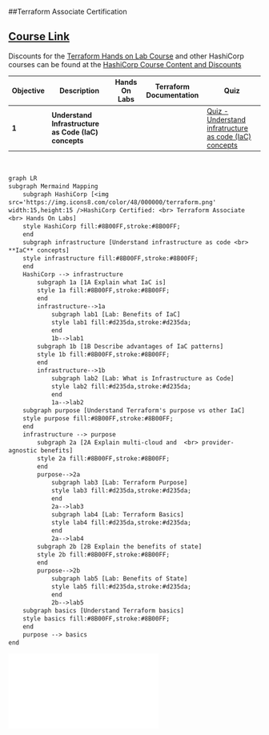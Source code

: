 ##Terraform Associate Certification

## [Course Link](https://www.udemy.com/course/terraform-hands-on-labs)
Discounts for the [Terraform Hands on Lab Course](https://www.udemy.com/course/terraform-hands-on-labs) and other HashiCorp courses can be found at the [HashiCorp Course Content and Discounts](https://github.com/btkrausen/hashicorp)

| **Objective**  | **Description** | Hands On Labs | Terraform Documentation | Quiz |
|---|-----------|-----------------|--------------------|------|
| **1** | **Understand Infrastructure as Code (IaC) concepts**| | | [Quiz - Understand infratructure as code (IaC) concepts](https://www.udemy.com/course/terraform-hands-on-labs/learn/quiz/5392970) |


<br>

```mermaid
graph LR
subgraph Mermaind Mapping
    subgraph HashiCorp [<img src='https://img.icons8.com/color/48/000000/terraform.png' width:15,height:15 />HashiCorp Certified: <br> Terraform Associate <br> Hands On Labs]
    style HashiCorp fill:#8B00FF,stroke:#8B00FF;
    end
    subgraph infrastructure [Understand infrastructure as code <br> **IaC** concepts]
    style infrastructure fill:#8B00FF,stroke:#8B00FF;
    end
    HashiCorp --> infrastructure
        subgraph 1a [1A Explain what IaC is]
        style 1a fill:#8B00FF,stroke:#8B00FF;
        end
        infrastructure-->1a
            subgraph lab1 [Lab: Benefits of IaC]
            style lab1 fill:#d235da,stroke:#d235da;
            end
            1b-->lab1
        subgraph 1b [1B Describe advantages of IaC patterns]
        style 1b fill:#8B00FF,stroke:#8B00FF;
        end
        infrastructure-->1b
            subgraph lab2 [Lab: What is Infrastructure as Code]
            style lab2 fill:#d235da,stroke:#d235da;
            end
            1a-->lab2
    subgraph purpose [Understand Terraform's purpose vs other IaC]
    style purpose fill:#8B00FF,stroke:#8B00FF;
    end
    infrastructure --> purpose
        subgraph 2a [2A Explain multi-cloud and  <br> provider-agnostic benefits]
        style 2a fill:#8B00FF,stroke:#8B00FF;
        end
        purpose-->2a
            subgraph lab3 [Lab: Terraform Purpose]
            style lab3 fill:#d235da,stroke:#d235da;
            end
            2a-->lab3
            subgraph lab4 [Lab: Terraform Basics]
            style lab4 fill:#d235da,stroke:#d235da;
            end
            2a-->lab4
        subgraph 2b [2B Explain the benefits of state]
        style 2b fill:#8B00FF,stroke:#8B00FF;
        end
        purpose-->2b
            subgraph lab5 [Lab: Benefits of State]
            style lab5 fill:#d235da,stroke:#d235da;
            end
            2b-->lab5
    subgraph basics [Understand Terraform basics]
    style basics fill:#8B00FF,stroke:#8B00FF;
    end
    purpose --> basics
end
```
![MAP](img\MindmapTerraform.pdf)